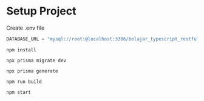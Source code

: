 # Setup Project

Create .env file

```javascript
DATABASE_URL = "mysql://root:@localhost:3306/belajar_typescript_restful_api";
```

```shell
npm install

npx prisma migrate dev

npx prisma generate

npm run build

npm start
```

